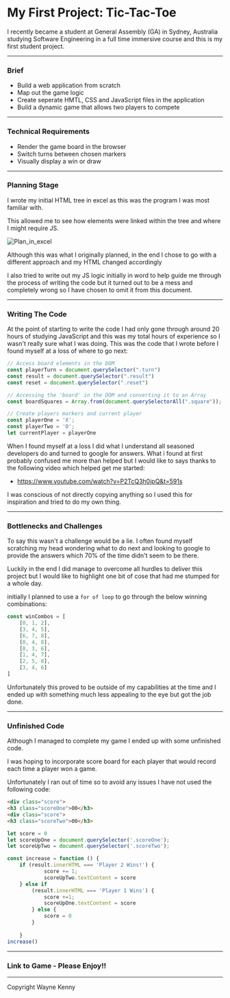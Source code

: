 # My First Project: Tic-Tac-Toe

I recently became a student at General Assembly (GA) in Sydney, Australia studying Software Engineering in a full time immersive course and this is my first student project.

---


### Brief

- Build a web application from scratch
- Map out the game logic
- Create seperate HMTL, CSS and JavaScript files in the application
- Build a dynamic game that allows two players to compete

---


### Technical Requirements

- Render the game board in the browser
- Switch turns between chosen markers
- Visually display a win or draw

---


### Planning Stage

I wrote my initial HTML tree in excel as this was the program I was most familiar with.

This allowed me to see how elements were linked within the tree and where I might require JS.

![Plan_in_excel](/tictactoe/Screenshot%202022-12-18%20at%208.05.08%20pm.png)

Although this was what I originally planned, in the end I chose to go with a different approach and my HTML changed accordingly

I also tried to write out my JS logic initially in word to help guide me through the process of writing the code but it turned out to be a mess and completely wrong so I have chosen to omit it from this document.

---


### Writing The Code

At the point of starting to write the code I had only gone through around 20 hours of studying JavaScript and this was my total hours of experience so I wasn't really sure what I was doing.
This was the code that I wrote before I found myself at a loss of where to go next:

```Javascript
// Access board elements in the DOM
const playerTurn = document.querySelector(".turn")
const result = document.querySelector(".result")
const reset = document.querySelector(".reset")

// Accessing the 'board' in the DOM and converting it to an Array
const boardSquares = Array.from(document.querySelectorAll(".square"));

// Create players markers and current player
const playerOne = 'X';
const playerTwo = 'O';
let currentPlayer = playerOne
```

When I found myself at a loss I did what I understand all seasoned developers do and turned to google for answers. What i found at first probably confused me more than helped but I would like to says thanks to the following video which helped get me started:

- https://www.youtube.com/watch?v=P2TcQ3h0ipQ&t=591s

I was conscious of not directly copying anything so I used this for inspiration and tried to do my own thing.

---

### Bottlenecks and Challenges

To say this wasn't a challenge would be a lie. I often found myself scratching my head wondering what to do next and looking to google to provide the answers which 70% of the time didn't seem to be there.

Luckily in the end I did manage to overcome all hurdles to deliver this project but I would like to highlight one bit of cose that had me stumped for a whole day.

initially I planned to use a `for of loop` to go through the below winning combinations:

```Javascript
const winCombos = [
    [0, 1, 2],
    [3, 4, 5],
    [6, 7, 8],
    [0, 4, 8],
    [0, 3, 6],
    [1, 4, 7],
    [2, 5, 8],
    [3, 4, 6]
]
```

Unfortunately this proved to be outside of my capabilities at the time and I ended up with something much less appealing to the eye but got the job done.

---

### Unfinished Code

Although I managed to complete my game I ended up with some unfinished code.

I was hoping to incorporate score board for each player that would record each time a player won a game.

Unfortunately I ran out of time so to avoid any issues I have not used the following code:

```HTML
<div class="score">
<h3 class="scoreOne">00</h3>
<div class="score">
<h3 class="scoreTwo">00</h3>
```

```JavaScript
let score = 0
let scoreUpOne = document.querySelector('.scoreOne');
let scoreUpTwo = document.querySelector('.scoreTwo');

const increase = function () {
    if (result.innerHTML === 'Player 2 Wins!') {
            score += 1;
            scoreUpTwo.textContent = score
    } else if 
        (result.innerHTML === 'Player 1 Wins') {
            score +=1;
            scoreUpOne.textContent = score
        } else {
            score = 0
        }
        
    }
increase()
```
---


### Link to Game - Please Enjoy!!


---

Copyright Wayne Kenny